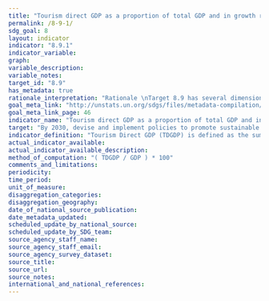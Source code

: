 ```yaml
---
title: "Tourism direct GDP as a proportion of total GDP and in growth rate"
permalink: /8-9-1/
sdg_goal: 8
layout: indicator
indicator: "8.9.1"
indicator_variable: 
graph: 
variable_description: 
variable_notes: 
target_id: "8.9"
has_metadata: true
rationale_interpretation: "Rationale \nTarget 8.9 has several dimensions but the essence of the target seems to be on promoting sustainable tourism [that ...]. It is recognized that the suggested indicator does not cater to all dimensions of the target, but finding one indicator that would do so seems unviable, certainly over the short-medium term. \nThere is the added challenge that the concept \"sustainable tourism\" is mainly a policy construct and not defined nor part of an established or internationally conceptual/statistical framework at this point. Even though UNWTO together with a number of countries, UNSD and OECD, and counting on the support of the UNCEEA are putting put in motion an initiative towards developing the measurement of the relationship between tourism and sustainability, notably through linking SEEA and TSA, it seems that the production of internationally comparable data on (something that could approximate for) \"sustainable tourism\" in a significant number of countries still has some years to go. \nFor the meantime, the suggested indicator (in its two parts, on tourism related GDP and jobs) seems to be a sensible approximation because (a) it is a good conceptual fit to some key dimensions of the target (b) it stems from a systems approach and is based on sound internationally agreed methodology, and (c) there is a significant number of countries already producing data for this indicator. In addition, the suggested indicator (tourism related GDP and jobs) is in line with Goal 8's general focus on economic growth and employment. \nFinally, the TDGDP/GDP part of this indicator can complement Target 14.7's indicator: \"Fisheries as a % of GDP\" in order to cater to tourism dimension of this target. \n\n Interpretation \n Target 8.9 has several dimensions; this caters to the dimension: tourism; promote [...] tourism. The value of the economic contribution of tourism captured by this indicator, and (relative) increases or decreases in it, could indicate the degree to which tourism is being successfully promoted. This indicator is useful for policy on tourism at national level and the level of sub-national regions as it gives the only credible measure of the economic contribution of tourism, which can be compared to GDP contributions of other economic activities. The indicator has been found especially useful in promoting and mainstreaming tourism in policy agendas at all levels. The indicator can also be compared across countries, although true international comparability of the figures needs to be improved."
goal_meta_link: "http://unstats.un.org/sdgs/files/metadata-compilation/Metadata-Goal-8.pdf"
goal_meta_link_page: 46
indicator_name: "Tourism direct GDP as a proportion of total GDP and in growth rate"
target: "By 2030, devise and implement policies to promote sustainable tourism that creates jobs and promotes local culture and products."
indicator_definition: "Tourism Direct GDP (TDGDP) is defined as the sum of the part of gross value added (at basic prices) generated by all industries in response to internal tourism consumption plus the amount of net taxes on products and imports included within the value of this expenditure at purchasers' prices (TSA: RMF 2008 para. 4.96). Presenting this economic contribution of tourism as a share of GDP shows the relative size of the tourism sector in the economy."
actual_indicator_available: 
actual_indicator_available_description: 
method_of_computation: "( TDGDP / GDP ) * 100"
comments_and_limitations: 
periodicity: 
time_period: 
unit_of_measure: 
disaggregation_categories: 
disaggregation_geography: 
date_of_national_source_publication: 
date_metadata_updated: 
scheduled_update_by_national_source: 
scheduled_update_by_SDG_team: 
source_agency_staff_name: 
source_agency_staff_email: 
source_agency_survey_dataset: 
source_title: 
source_url: 
source_notes: 
international_and_national_references: 
---
```


